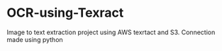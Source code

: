 # OCR-using-Texract
Image to text extraction project using AWS texrtact and S3. Connection made using python
